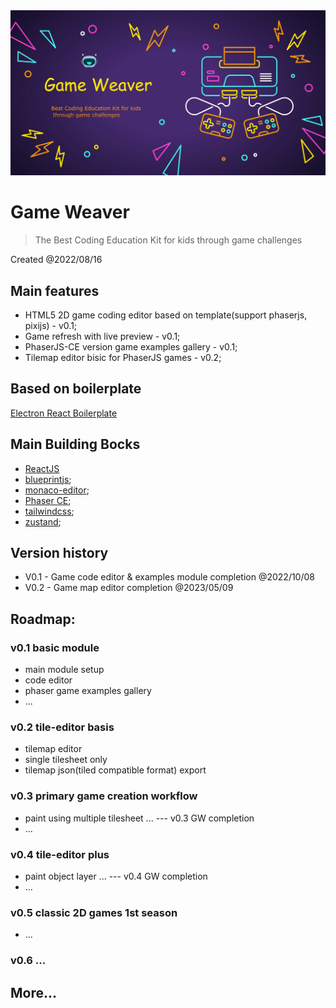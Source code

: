 <img src="./assets/gw_banner_2023_0526.png" />

# Game Weaver

> The Best Coding Education Kit for kids through game challenges

Created @2022/08/16

## Main features

- HTML5 2D game coding editor based on template(support phaserjs, pixijs) - v0.1;
- Game refresh with live preview - v0.1;
- PhaserJS-CE version game examples gallery - v0.1;
- Tilemap editor bisic for PhaserJS games - v0.2;

## Based on boilerplate

[Electron React Boilerplate](https://github.com/electron-react-boilerplate/electron-react-boilerplate)

## Main Building Bocks

- [ReactJS](https://reactjs.org/)
- [blueprintjs](https://blueprintjs.com/);
- [monaco-editor](https://microsoft.github.io/monaco-editor/);
- [Phaser CE](https://github.com/photonstorm/phaser-ce);
- [tailwindcss](https://tailwindcss.com/);
- [zustand](https://github.com/pmndrs/zustand);

## Version history

- V0.1 - Game code editor & examples module completion @2022/10/08
- V0.2 - Game map editor completion @2023/05/09

## Roadmap:

### v0.1 basic module

- main module setup
- code editor
- phaser game examples gallery
- ...

### v0.2 tile-editor basis

- tilemap editor
- single tilesheet only
- tilemap json(tiled compatible format) export

### v0.3 primary game creation workflow

- paint using multiple tilesheet ... --- v0.3 GW completion
- ...

### v0.4 tile-editor plus

- paint object layer ... --- v0.4 GW completion
- ...

### v0.5 classic 2D games 1st season

- ...

### v0.6 ...

## More...
